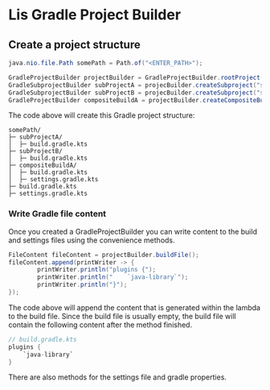 # Lis Gradle Project Builder

## Create a project structure

```java
java.nio.file.Path somePath = Path.of("<ENTER_PATH>");

GradleProjectBuilder projectBuilder = GradleProjectBuilder.rootProject(somePath);
GradleSubprojectBuilder subProjectA = projecBuilder.createSubproject("subProjectA");
GradleSubprojectBuilder subProjectB = projecBuilder.createSubproject("subProjectB");
GradleProjectBuilder compositeBuildA = projectBuilder.createCompositeBuild("compositeBuildA");
```
The code above will create this Gradle project structure:

```text
somePath/
├─ subProjectA/
│  ├─ build.gradle.kts
├─ subProjectB/
│  ├─ build.gradle.kts
├─ compositeBuildA/
│  ├─ build.gradle.kts
│  ├─ settings.gradle.kts
├─ build.gradle.kts
├─ settings.gradle.kts
```

### Write Gradle file content

Once you created a GradleProjectBuilder you can write 
content to the build and settings files using the convenience methods.

```java
FileContent fileContent = projectBuilder.buildFile();
fileContent.append(printWriter -> {
        printWriter.println("plugins {");
        printWriter.println("    `java-library`");
        printWriter.println("}");
});
```

The code above will append the content that is generated within the lambda to the build file.
Since the build file is usually empty, the build file will contain the following content after 
the method finished.

```kotlin
// build.gradle.kts
plugins {
    `java-library`
}
```

There are also methods for the settings file and gradle properties.